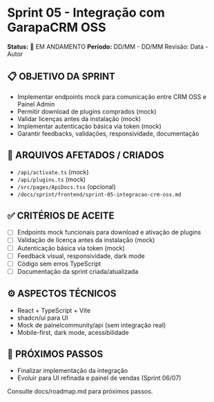# Sprint 05 - Integração com GarapaCRM OSS

**Status:** 🚧 EM ANDAMENTO
**Período:** DD/MM - DD/MM
Revisão: Data - Autor

## 📋 OBJETIVO DA SPRINT
- Implementar endpoints mock para comunicação entre CRM OSS e Painel Admin
- Permitir download de plugins comprados (mock)
- Validar licenças antes da instalação (mock)
- Implementar autenticação básica via token (mock)
- Garantir feedbacks, validações, responsividade, documentação

## 🎯 ARQUIVOS AFETADOS / CRIADOS
- `/api/activate.ts` (mock)
- `/api/plugins.ts` (mock)
- `/src/pages/ApiDocs.tsx` (opcional)
- `/docs/sprint/frontend/sprint-05-integracao-crm-oss.md`

## ✅ CRITÉRIOS DE ACEITE
- [ ] Endpoints mock funcionais para download e ativação de plugins
- [ ] Validação de licença antes da instalação (mock)
- [ ] Autenticação básica via token (mock)
- [ ] Feedback visual, responsividade, dark mode
- [ ] Código sem erros TypeScript
- [ ] Documentação da sprint criada/atualizada

## ⚙️ ASPECTOS TÉCNICOS
- React + TypeScript + Vite
- shadcn/ui para UI
- Mock de painelcommunity/api (sem integração real)
- Mobile-first, dark mode, acessibilidade

## 🚀 PRÓXIMOS PASSOS
- Finalizar implementação da integração
- Evoluir para UI refinada e painel de vendas (Sprint 06/07)

Consulte docs/roadmap.md para próximos passos. 